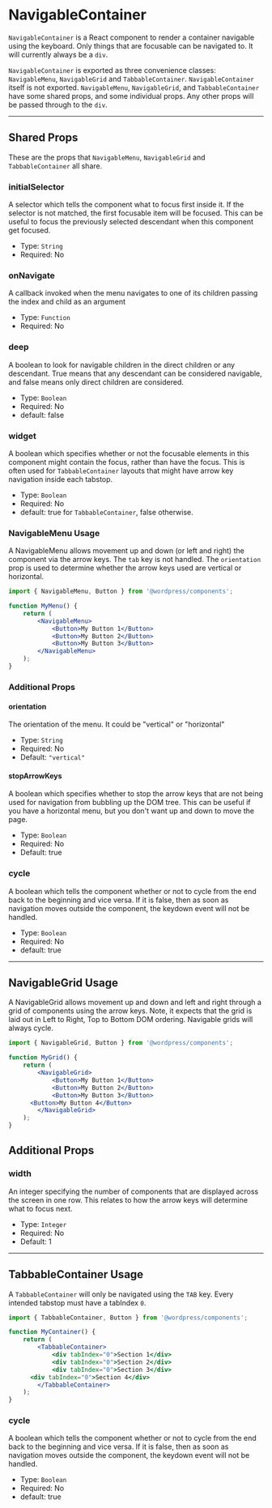 NavigableContainer
=============

`NavigableContainer` is a React component to render a container navigable using the keyboard. Only things that are focusable can be navigated to. It will currently always be a `div`.

`NavigableContainer` is exported as three convenience classes: `NavigableMenu`, `NavigableGrid` and `TabbableContainer`. `NavigableContainer` itself is not exported. `NavigableMenu`, `NavigableGrid`, and `TabbableContainer` have some shared props, and some individual props. Any other props will be passed through to the `div`.

----

## Shared Props

These are the props that `NavigableMenu`, `NavigableGrid` and `TabbableContainer` all share.


### initialSelector

A selector which tells the component what to focus first inside it. If the selector is not matched, the first focusable item will be focused. This can be useful to focus the previously selected descendant when this component get focused.

- Type: `String`
- Required: No

### onNavigate

A callback invoked when the menu navigates to one of its children passing the index and child as an argument

- Type: `Function`
- Required: No

### deep

A boolean to look for navigable children in the direct children or any descendant. True means that any descendant can be considered navigable, and false means only direct children are considered.

- Type: `Boolean`
- Required: No
- default: false


### widget

A boolean which specifies whether or not the focusable elements in this component might contain the focus, rather than have the focus. This is often used for `TabbableContainer` layouts that might have arrow key navigation inside each tabstop.

- Type: `Boolean`
- Required: No
- default: true for `TabbableContainer`, false otherwise.


### NavigableMenu Usage

A NavigableMenu allows movement up and down (or left and right) the component via the arrow keys. The `tab` key is not handled. The `orientation` prop is used to determine whether the arrow keys used are vertical or horizontal.


```jsx
import { NavigableMenu, Button } from '@wordpress/components';

function MyMenu() {
	return (
		<NavigableMenu>
			<Button>My Button 1</Button>
			<Button>My Button 2</Button>
			<Button>My Button 3</Button>
		</NavigableMenu>
	);
}
```

### Additional Props

#### orientation

The orientation of the menu. It could be "vertical" or "horizontal"

- Type: `String`
- Required: No
- Default: `"vertical"`

#### stopArrowKeys

A boolean which specifies whether to stop the arrow keys that are not being used for navigation from bubbling up the DOM tree. This can be useful if you have a horizontal menu, but you don't want up and down to move the page.

- Type: `Boolean`
- Required: No
- Default: true


### cycle

A boolean which tells the component whether or not to cycle from the end back to the beginning and vice versa. If it is false, then as soon as navigation moves outside the component, the keydown event will not be handled.

- Type: `Boolean`
- Required: No
- default: true

----

## NavigableGrid Usage

A NavigableGrid allows movement up and down and left and right through a grid of components using the arrow keys. Note, it expects that the grid is laid out in Left to Right, Top to Bottom DOM ordering. Navigable grids will always cycle.

```jsx
import { NavigableGrid, Button } from '@wordpress/components';

function MyGrid() {
	return (
		<NavigableGrid>
			<Button>My Button 1</Button>
			<Button>My Button 2</Button>
			<Button>My Button 3</Button>
      <Button>My Button 4</Button>
		</NavigableGrid>
	);
}
```
## Additional Props

### width

An integer specifying the number of components that are displayed across the screen in one row. This relates to how the arrow keys will determine what to focus next.

- Type: `Integer`
- Required: No
- Default: 1

----

## TabbableContainer Usage

A `TabbableContainer` will only be navigated using the `TAB` key. Every intended tabstop must have a tabIndex `0`.

```jsx
import { TabbableContainer, Button } from '@wordpress/components';

function MyContainer() {
	return (
		<TabbableContainer>
			<div tabIndex="0">Section 1</div>
			<div tabIndex="0">Section 2</div>
			<div tabIndex="0">Section 3</div>
      <div tabIndex="0">Section 4</div>
		</TabbableContainer>
	);
}
```

### cycle

A boolean which tells the component whether or not to cycle from the end back to the beginning and vice versa. If it is false, then as soon as navigation moves outside the component, the keydown event will not be handled.

- Type: `Boolean`
- Required: No
- default: true
